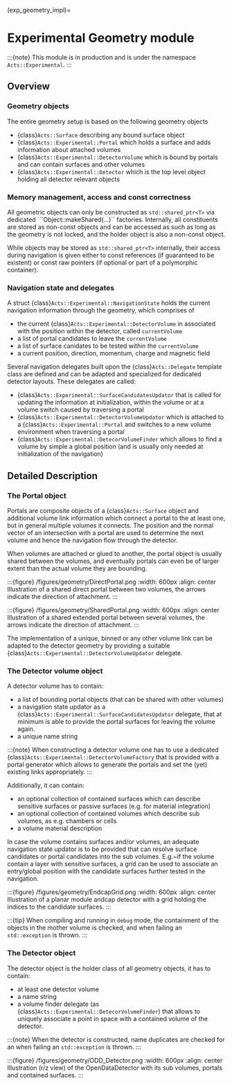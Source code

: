 (exp_geometry_impl)=

# Experimental Geometry module

:::{note}
This module is in production and is under the namespace `Acts::Experimental`.
:::

## Overview

### Geometry objects

The entire geometry setup is based on the following geometry objects

* {class}`Acts::Surface` describing any bound surface object
* {class}`Acts::Experimental::Portal` which holds a surface and adds information about attached volumes
* {class}`Acts::Experimental::DetectorVolume` which is bound by portals and can contain surfaces and other volumes
* {class}`Acts::Experimental::Detector` which is the top level object holding all detector relevant objects

### Memory management, access and const correctness

All geometric objects can only be constructed as ```std::shared_ptr<T>``` via dedicated ```Object::makeShared(...)`` factories.
Internally, all constituents are stored as non-const objects and can be accessed as such as long as the geometry is not locked, and the holder object is also a non-const object.

While objects may be stored as ```std::shared_ptr<T>``` internally, their access during navigation is given either to const references (if guaranteed to be existent) or const raw pointers (if optional or part of a polymorphic container).

### Navigation state and delegates

A struct {class}`Acts::Experimental::NavigationState` holds the current navigation information through the geometry, which comprises of

* the current {class}`Acts::Experimental::DetectorVolume` in associated with the position within the detector, called `currentVolume`
* a list of portal candidates to leave the `currentVolume`
* a list of surface canidates to be tested within the `currentVolume`
* a current position, direction, momentum, charge and magnetic field

Several navigation delegates built upon the {class}`Acts::Delegate` template class are defined and can be adapted and specialized for dedicated detector layouts.
These delegates are called:

* {class}`Acts::Experimental::SurfaceCandidatesUpdator` that is called for updating the information at initialization, within the volume or at a volume switch caused by traversing a portal
* {class}`Acts::Experimental::DetectorVolumeUpdator` which is attached to a {class}`Acts::Experimental::Portal` and switches to a new volume environment when traversing a portal
* {class}`Acts::Experimental::DetecorVolumeFinder` which allows to find a volume by simple a global position (and is usually only needed at initialization of the navigation)

## Detailed Description

### The Portal object

Portals are composite objects of a {class}`Acts::Surface` object and additional volume link information which connect a portal to the at least one, but in general multiple volumes it connects. The position and the normal vector of an intersection with a portal are used to determine the next volume and hence the navigation flow through the detector.

When volumes are attached or glued to another, the portal object is usually shared between the volumes, and eventually portals can even be of larger extent than the actual volume they are bounding.

:::{figure} /figures/geometry/DirectPortal.png
:width: 600px
:align: center
Illustration of a shared direct portal between two volumes, the arrows indicate the direction of attachment.
:::

:::{figure} /figures/geometry/SharedPortal.png
:width: 600px
:align: center
Illustration of a shared extended portal between several volumes, the arrows indicate the direction of attachment.
:::

The implementation of a unique, binned or any other volume link can be adapted to the detector geometry by providing a suitable {class}`Acts::Experimental::DetectorVolumeUpdator` delegate.

### The Detector volume object

A detector volume has to contain:

* a list of bounding portal objects (that can be shared with other volumes)
* a navigation state updator as a {class}`Acts::Experimental::SurfaceCandidatesUpdator` delegate, that at minimum is able to provide the portal surfaces for leaving the volume again.
* a unique name string

:::{note}
When constructing a detector volume one has to use a dedicated {class}`Acts::Experimental::DetectorVolumeFactory` that is provided with a portal generator which allows to generate the portals and set the (yet) existing links appropriately.
:::

Additionally, it can contain:

* an optional collection of contained surfaces which can describe sensitive surfaces or passive surfaces (e.g. for material integration)
* an optional collection of contained volumes which describe sub volumes, as e.g. chambers or cells 
* a volume material description

In case the volume contains surfaces and/or volumes, an adequate navigation state updator is to be provided that can resolve surface candidates or portal candidates into the sub volumes. E.g.~if the volume contain a layer with sensitive surfaces, a grid can be used to associate an entry/global position with the candidate surfaces further tested in the navigation.

:::{figure} /figures/geometry/EndcapGrid.png
:width: 600px
:align: center
Illustration of a planar module andcap detector with a grid holding the indices to the candidate surfaces.
:::

:::{tip}
When compiling and running in `debug` mode, the containment of the objects in the mother volume is checked, and when failing an `std::exception` is thrown.
:::

### The Detector object

The detector object is the holder class of all geometry objects, it has to contain:

* at least one detector volume 
* a name string
* a volume finder delegate (as {class}`Acts::Experimental::DetecorVolumeFinder`) that allows to uniquely associate a point in space with a contained volume of the detector.

:::{note}
When the detector is constructed, name duplicates are checked for an when  failing an `std::exception` is thrown.
:::

:::{figure} /figures/geometry/ODD_Detector.png
:width: 600px
:align: center
Illustration (r/z view) of the OpenDataDetector with its sub volumes, portals and contained surfaces.
:::
